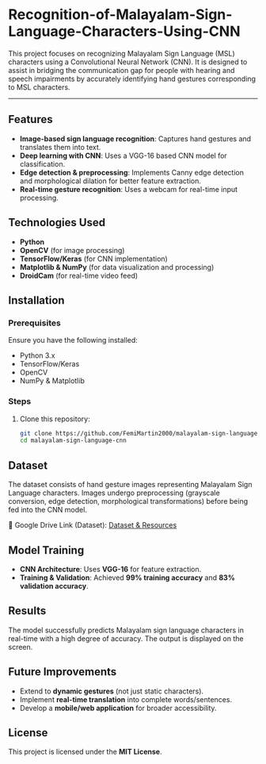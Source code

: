 # Recognition-of-Malayalam-Sign-Language-Characters-Using-CNN
This project focuses on recognizing Malayalam Sign Language (MSL) characters using a Convolutional Neural Network (CNN). It is designed to assist in bridging the communication gap for people with hearing and speech impairments by accurately identifying hand gestures corresponding to MSL characters.

---


## Features
- **Image-based sign language recognition**: Captures hand gestures and translates them into text.
- **Deep learning with CNN**: Uses a VGG-16 based CNN model for classification.
- **Edge detection & preprocessing**: Implements Canny edge detection and morphological dilation for better feature extraction.
- **Real-time gesture recognition**: Uses a webcam for real-time input processing.

## Technologies Used
- **Python**
- **OpenCV** (for image processing)
- **TensorFlow/Keras** (for CNN implementation)
- **Matplotlib & NumPy** (for data visualization and processing)
- **DroidCam** (for real-time video feed)

## Installation
### **Prerequisites**
Ensure you have the following installed:
- Python 3.x
- TensorFlow/Keras
- OpenCV
- NumPy & Matplotlib

### **Steps**
1. Clone this repository:
   ```bash
   git clone https://github.com/FemiMartin2000/malayalam-sign-language-cnn.git
   cd malayalam-sign-language-cnn
   ```


## Dataset
The dataset consists of hand gesture images representing Malayalam Sign Language characters. Images undergo preprocessing (grayscale conversion, edge detection, morphological transformations) before being fed into the CNN model.

📂 Google Drive Link (Dataset):
[Dataset & Resources](https://drive.google.com/drive/folders/1Rdd0HonGHVToewBZijaMKta3tKCjT0n6?usp=drive_link)


## Model Training
- **CNN Architecture**: Uses **VGG-16** for feature extraction.
- **Training & Validation**: Achieved **99% training accuracy** and **83% validation accuracy**.

## Results
The model successfully predicts Malayalam sign language characters in real-time with a high degree of accuracy. The output is displayed on the screen.

## Future Improvements
- Extend to **dynamic gestures** (not just static characters).
- Implement **real-time translation** into complete words/sentences.
- Develop a **mobile/web application** for broader accessibility.



## License
This project is licensed under the **MIT License**.

